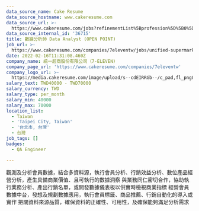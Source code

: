 ```yaml
---
data_source_name: Cake Resume
data_source_hostname: www.cakeresume.com
data_source_url: >-
  https://www.cakeresume.com/jobs?refinementList%5Bprofession%5D%5B0%5D=engineering_qa-engineer&refinementList%5Bsalary_type%5D=per_month&refinementList%5Bsalary_currency%5D=TWD&range%5Bsalary_range%5D%5Bmax%5D=600000
data_source_internal_id: '36715'
title: 數據分析師 Data Analyst (OPEN POINT)
job_url: >-
  https://www.cakeresume.com/companies/7eleventw/jobs/unified-supermarket-data-analyst
date: 2022-02-16T11:31:08.460Z
company_name: 統一超商股份有限公司（7-ELEVEN)
company_page_url: 'https://www.cakeresume.com/companies/7eleventw'
company_logo_url: >-
  https://media.cakeresume.com/image/upload/s--cdEIRRGb--/c_pad,fl_png8,h_200,w_200/v1645008976/dc2s6oq4ungj2mqusocp.png
salary_text: TWD40000 - TWD70000
salary_currency: TWD
salary_type: per_month
salary_min: 40000
salary_max: 70000
location_list:
  - Taiwan
  - 'Taipei City, Taiwan'
  - '台北市, 台灣'
  - 台灣
job_tags: []
badges:
  - QA Engineer

---
```


觀測及分析會員數據，結合多資料源，執行會員分析、行銷效益分析、數位產品經營分析，產生具備商業價值、且可執行的數據洞察 與業務同仁密切合作，協助執行業務分析、產出行銷名單，或開發數據儀表板以供實時檢視商業指標 經營會員數據中台，發想及規劃數據應用，執行會員標籤、商品推薦、行銷自動化的導入或實作 把關資料來源品質，確保資料的正確性、可用性，及確保能夠滿足分析需求